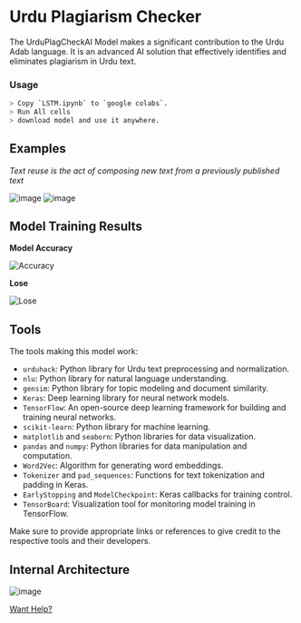 # Urdu Plagiarism Checker

The UrduPlagCheckAI Model makes a significant contribution to the Urdu Adab language. It is an advanced AI solution that effectively identifies and eliminates plagiarism in Urdu text.

### Usage

```bash
> Copy `LSTM.ipynb` to `google colabs`.
> Run All cells
> download model and use it anywhere.
```

## Examples

*Text reuse is the act of composing new text from a previously published text*

![image](https://github.com/Zain-ul-din/Urdu_Pleg_Checker/assets/78583049/a6d28901-44c7-4dc1-81a3-507a9d4c6a44)
![image](https://github.com/Zain-ul-din/Urdu_Pleg_Checker/assets/78583049/2098c8ad-808a-40b0-8a83-748d8e9a14b0)


## Model Training Results

**Model Accuracy**

![Accuracy](https://github.com/Zain-ul-din/Urdu_Pleg_Checker/assets/78583049/8f0aedc2-fcfc-41b2-901a-b9136036cc58)


**Lose**

![Lose](https://github.com/Zain-ul-din/Urdu_Pleg_Checker/assets/78583049/e47937ff-3205-406e-b015-ccf57c586d19)


## Tools

The tools making this model work:

- `urduhack`: Python library for Urdu text preprocessing and normalization.
- `nlu`: Python library for natural language understanding.
- `gensim`: Python library for topic modeling and document similarity.
- `Keras`: Deep learning library for neural network models.
- `TensorFlow`: An open-source deep learning framework for building and training neural networks.
- `scikit-learn`: Python library for machine learning.
- `matplotlib` and `seaborn`: Python libraries for data visualization.
- `pandas` and `numpy`: Python libraries for data manipulation and computation.
- `Word2Vec`: Algorithm for generating word embeddings.
- `Tokenizer` and `pad_sequences`: Functions for text tokenization and padding in Keras.
- `EarlyStopping` and `ModelCheckpoint`: Keras callbacks for training control.
- `TensorBoard`: Visualization tool for monitoring model training in TensorFlow.

Make sure to provide appropriate links or references to give credit to the respective tools and their developers.

## Internal Architecture

![image](https://github.com/Zain-ul-din/Urdu_Pleg_Checker/assets/78583049/03787815-e42a-4c0e-b6f8-c2e49badda54)


[Want Help?](https://github.com/Zain-ul-din/Urdu_Pleg_Checker/issues)




